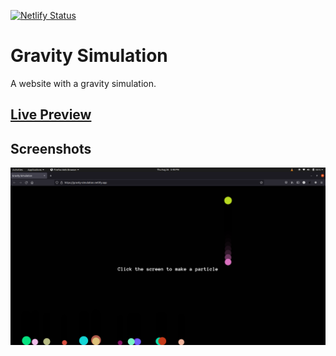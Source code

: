[![Netlify Status](https://api.netlify.com/api/v1/badges/cc4d8bb5-b35d-49bf-b7c7-bb0e82e2f4b0/deploy-status)](https://app.netlify.com/sites/gravity-simulation/deploys)

# Gravity Simulation

A website with a gravity simulation.

## [Live Preview](https://gravity-simulation.netlify.app/)

## Screenshots

![screenshot](/screenshot.png)
